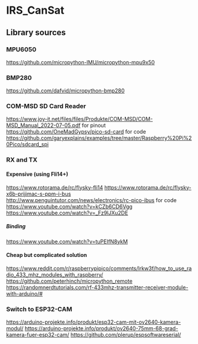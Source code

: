 # IRS_CanSat

## Library sources

### MPU6050
https://github.com/micropython-IMU/micropython-mpu9x50

### BMP280
https://github.com/dafvid/micropython-bmp280

### COM-MSD SD Card Reader
https://www.joy-it.net/files/files/Produkte/COM-MSD/COM-MSD_Manual_2022-07-05.pdf for pinout
https://github.com/OneMadGypsy/pico-sd-card for code
https://github.com/garyexplains/examples/tree/master/Raspberry%20Pi%20Pico/sdcard_spi

### RX and TX

#### Expensive (using Fli14+)
https://www.rotorama.de/rc/flysky-fli14
https://www.rotorama.de/rc/flysky-x6b-prijimac-s-ppm-i-bus
http://www.penguintutor.com/news/electronics/rc-pico-ibus for code
https://www.youtube.com/watch?v=kCZb6CD6Vgg
https://www.youtube.com/watch?v=_Fz9lJXu2DE
##### Binding
https://www.youtube.com/watch?v=tuPEIfN8ykM

#### Cheap but complicated solution
https://www.reddit.com/r/raspberrypipico/comments/lrkw3f/how_to_use_radio_433_mhz_modules_with_raspberry/
https://github.com/peterhinch/micropython_remote
https://randomnerdtutorials.com/rf-433mhz-transmitter-receiver-module-with-arduino/#

### Switch to ESP32-CAM
https://arduino-projekte.info/produkt/esp32-cam-mit-ov2640-kamera-modul/
https://arduino-projekte.info/produkt/ov2640-75mm-68-grad-kamera-fuer-esp32-cam/
https://github.com/plerup/espsoftwareserial/

